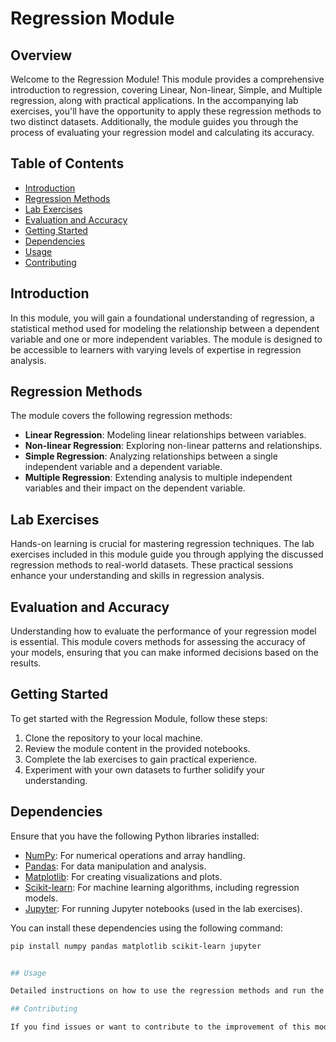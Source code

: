 # Regression Module

## Overview

Welcome to the Regression Module! This module provides a comprehensive introduction to regression, covering Linear, Non-linear, Simple, and Multiple regression, along with practical applications. In the accompanying lab exercises, you'll have the opportunity to apply these regression methods to two distinct datasets. Additionally, the module guides you through the process of evaluating your regression model and calculating its accuracy.

## Table of Contents

- [Introduction](#introduction)
- [Regression Methods](#regression-methods)
- [Lab Exercises](#lab-exercises)
- [Evaluation and Accuracy](#evaluation-and-accuracy)
- [Getting Started](#getting-started)
- [Dependencies](#dependencies)
- [Usage](#usage)
- [Contributing](#contributing)

## Introduction

In this module, you will gain a foundational understanding of regression, a statistical method used for modeling the relationship between a dependent variable and one or more independent variables. The module is designed to be accessible to learners with varying levels of expertise in regression analysis.

## Regression Methods

The module covers the following regression methods:

- **Linear Regression**: Modeling linear relationships between variables.
- **Non-linear Regression**: Exploring non-linear patterns and relationships.
- **Simple Regression**: Analyzing relationships between a single independent variable and a dependent variable.
- **Multiple Regression**: Extending analysis to multiple independent variables and their impact on the dependent variable.

## Lab Exercises

Hands-on learning is crucial for mastering regression techniques. The lab exercises included in this module guide you through applying the discussed regression methods to real-world datasets. These practical sessions enhance your understanding and skills in regression analysis.

## Evaluation and Accuracy

Understanding how to evaluate the performance of your regression model is essential. This module covers methods for assessing the accuracy of your models, ensuring that you can make informed decisions based on the results.

## Getting Started

To get started with the Regression Module, follow these steps:

1. Clone the repository to your local machine.
2. Review the module content in the provided notebooks.
3. Complete the lab exercises to gain practical experience.
4. Experiment with your own datasets to further solidify your understanding.

## Dependencies

Ensure that you have the following Python libraries installed:

- [NumPy](https://numpy.org/): For numerical operations and array handling.
- [Pandas](https://pandas.pydata.org/): For data manipulation and analysis.
- [Matplotlib](https://matplotlib.org/): For creating visualizations and plots.
- [Scikit-learn](https://scikit-learn.org/): For machine learning algorithms, including regression models.
- [Jupyter](https://jupyter.org/): For running Jupyter notebooks (used in the lab exercises).

You can install these dependencies using the following command:

```bash
pip install numpy pandas matplotlib scikit-learn jupyter


## Usage

Detailed instructions on how to use the regression methods and run the lab exercises are provided in the module notebooks. Familiarize yourself with the content to make the most of this learning opportunity.

## Contributing

If you find issues or want to contribute to the improvement of this module, feel free to submit pull requests or open issues on the GitHub repository.


